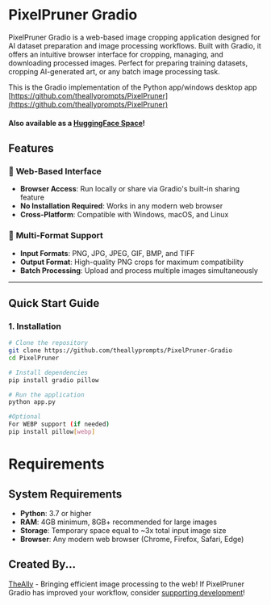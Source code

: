 # PixelPruner Gradio
PixelPruner Gradio is a web-based image cropping application designed for AI dataset preparation and image processing workflows. Built with Gradio, it offers an intuitive browser interface for cropping, managing, and downloading processed images. Perfect for preparing training datasets, cropping AI-generated art, or any batch image processing task.

This is the Gradio implementation of the Python app/windows desktop app [https://github.com/theallyprompts/PixelPruner](https://github.com/theallyprompts/PixelPruner)

#### Also available as a [HuggingFace Space](https://huggingface.co/spaces/TheAllyPrompts/PixelPruner)!

## Features
### 🚀 **Web-Based Interface**
- **Browser Access**: Run locally or share via Gradio's built-in sharing feature
- **No Installation Required**: Works in any modern web browser
- **Cross-Platform**: Compatible with Windows, macOS, and Linux

### 📁 **Multi-Format Support** 
- **Input Formats**: PNG, JPG, JPEG, GIF, BMP, and TIFF
- **Output Format**: High-quality PNG crops for maximum compatibility
- **Batch Processing**: Upload and process multiple images simultaneously

---

## Quick Start Guide

### 1. **Installation**

```bash
# Clone the repository
git clone https://github.com/theallyprompts/PixelPruner-Gradio
cd PixelPruner

# Install dependencies
pip install gradio pillow

# Run the application
python app.py

#Optional
For WEBP support (if needed)
pip install pillow[webp]
```

# Requirements

## System Requirements
- **Python**: 3.7 or higher
- **RAM**: 4GB minimum, 8GB+ recommended for large images
- **Storage**: Temporary space equal to ~3x total input image size
- **Browser**: Any modern web browser (Chrome, Firefox, Safari, Edge)

## Created By...
[TheAlly](https://www.linkedin.com/in/allynicoll/) - Bringing efficient image processing to the web! If PixelPruner Gradio has improved your workflow, consider [supporting development](https://ko-fi.com/theallyprompts)!
